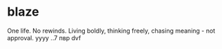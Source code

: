 # blaze

One life. No rewinds. Living boldly, thinking freely, chasing meaning - not approval.
yyyy
..7 
пвр dvf 







